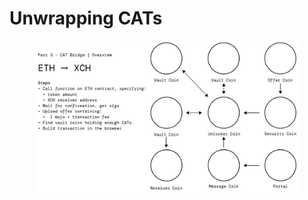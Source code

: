 # Unwrapping CATs

<figure><img src="../../.gitbook/assets/image (2).png" alt=""><figcaption></figcaption></figure>
